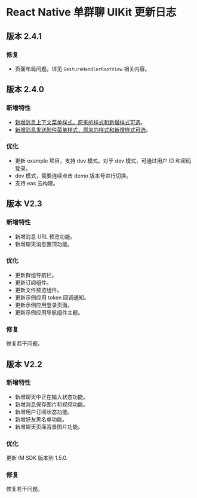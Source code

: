 # React Native 单群聊 UIKit 更新日志

## 版本 2.4.1

### 修复

- 页面布局问题。详见 `GestureHandlerRootView` 相关内容。

## 版本 2.4.0

### 新增特性

- [新增消息上下文菜单样式，原来的样式和新增样式可选](chatuikit_chat.html#自定义消息上下文菜单样式)。
- [新增消息发送附件菜单样式，原来的样式和新增样式可选](chatuikit_chat.html#自定义发送消息附件菜单样式)。

### 优化

- 更新 example 项目，支持 dev 模式。对于 dev 模式，可通过用户 ID 和密码登录。
- dev 模式，需要连续点击 demo 版本号进行切换。
- 支持 eas 云构建。

## 版本 V2.3

### 新增特性

- 新增消息 URL 预览功能。
- 新增聊天消息置顶功能。

### 优化

- 更新群组导航栏。
- 更新订阅组件。
- 更新文件预览组件。
- 更新示例应用 token 回调通知。
- 更新示例应用登录页面。
- 更新示例应用导航组件主题。
  
### 修复

修复若干问题。

## 版本 V2.2

### 新增特性

- 新增聊天中正在输入状态功能。
- 新增消息保存图片和视频功能。
- 新增用户订阅状态功能。
- 新增好友黑名单功能。
- 新增聊天页面背景图片功能。

### 优化

更新 IM SDK 版本到 1.5.0.

### 修复

修复若干问题。
